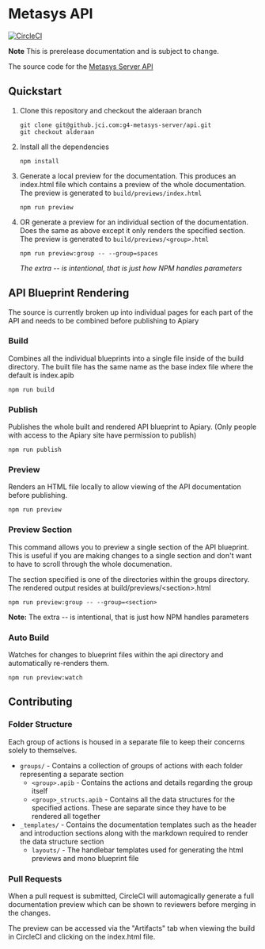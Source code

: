 # Metasys API

[![CircleCI](https://circleci.com/gh/johnsoncontrols/metasys-server-api-docs.svg?style=svg)](https://circleci.com/gh/johnsoncontrols/metasys-server-api-docs)

<!-- cSpell:ignore apiaryio -->

**Note** This is prerelease documentation and is subject to change.

The source code for the [Metasys Server API](https://johnsoncontrols.github.io/metasys-server-api-docs)

## Quickstart

1. Clone this repository and checkout the alderaan branch

    ```shell
    git clone git@github.jci.com:g4-metasys-server/api.git
    git checkout alderaan
    ```

2. Install all the dependencies

    ```shell
    npm install
    ```

3. Generate a local preview for the documentation. This produces an index.html file which contains a preview of the whole documentation. The preview is generated to `build/previews/index.html`

    ```shell
    npm run preview
    ```

4. OR generate a preview for an individual section of the documentation. Does the same as above except it only renders the specified section. The preview is generated to `build/previews/<group>.html`

    ```shell
    npm run preview:group -- --group=spaces
    ```

    _The extra -- is intentional, that is just how NPM handles parameters_

## API Blueprint Rendering

The source is currently broken up into individual pages for each part of the API and needs to be combined before publishing to Apiary

### Build

Combines all the individual blueprints into a single file inside of the build directory. The built file has the same name as the base index file where the default is index.apib

```shell
npm run build
```

### Publish

Publishes the whole built and rendered API blueprint to Apiary. (Only people with access to the Apiary site have permission to publish)

```shell
npm run publish
```

### Preview

Renders an HTML file locally to allow viewing of the API documentation before publishing.

```shell
npm run preview
```

### Preview Section

This command allows you to preview a single section of the API blueprint. This is useful if you are making changes to a single section and don't want to have to scroll through the whole documenation.

The section specified is one of the directories within the groups directory. The rendered output resides at build/previews/<section&gt;.html

```shell
npm run preview:group -- --group=<section>
```

**Note:** The extra -- is intentional, that is just how NPM handles parameters

### Auto Build

Watches for changes to blueprint files within the api directory and automatically re-renders them.

```shell
npm run preview:watch
```

## Contributing

### Folder Structure

Each group of actions is housed in a separate file to keep their concerns solely to themselves.

* `groups/` - Contains a collection of groups of actions with each folder representing a separate section
    * `<group>.apib` - Contains the actions and details regarding the group itself
    * `<group>_structs.apib` - Contains all the data structures for the specified actions. These are separate since they have to be rendered all together
* `_templates/` - Contains the documentation templates such as the header and introduction sections along with the markdown required to render the data structure section
    * `layouts/` - The handlebar templates used for generating the html previews and mono blueprint file

### Pull Requests

When a pull request is submitted, CircleCI will automagically generate a full documentation preview which can be shown to reviewers before merging in the changes.

The preview can be accessed via the "Artifacts" tab when viewing the build in CircleCI and clicking on the index.html file.
